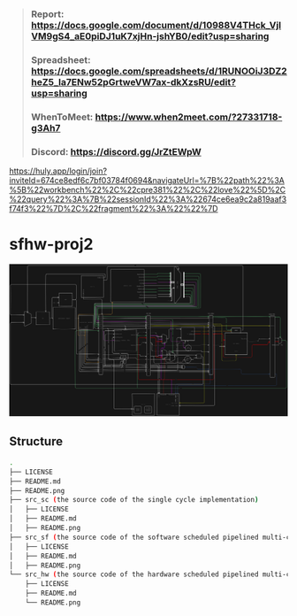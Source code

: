 > ### Report: https://docs.google.com/document/d/10988V4THck_VjlVM9gS4_aE0piDJ1uK7xjHn-jshYB0/edit?usp=sharing
>
> ### Spreadsheet: https://docs.google.com/spreadsheets/d/1RUNOOiJ3DZ2heZ5_la7ENw52pGrtweVW7ax-dkXzsRU/edit?usp=sharing
>
> ### WhenToMeet: https://www.when2meet.com/?27331718-g3Ah7
>
> ### Discord: https://discord.gg/JrZtEWpW
https://huly.app/login/join?inviteId=674ce8edf6c7bf03784f0694&navigateUrl=%7B%22path%22%3A%5B%22workbench%22%2C%22cpre381%22%2C%22love%22%5D%2C%22query%22%3A%7B%22sessionId%22%3A%22674ce6ea9c2a819aaf3f74f3%22%7D%2C%22fragment%22%3A%22%22%7D
# sfhw-proj2

![diagram](./assets/DIAGRAM.png)

## Structure

```bash
.
├── LICENSE
├── README.md
├── README.png
├── src_sc (the source code of the single cycle implementation)
│   ├── LICENSE
│   ├── README.md
│   ├── README.png
├── src_sf (the source code of the software scheduled pipelined multi-cycle implementation)
│   ├── LICENSE
│   ├── README.md
│   ├── README.png
└── src_hw (the source code of the hardware scheduled pipelined multi-cycle implementation)
    ├── LICENSE
    ├── README.md
    └── README.png
```
